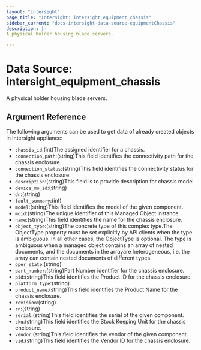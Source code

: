 ```yaml
---
layout: "intersight"
page_title: "Intersight: intersight_equipment_chassis"
sidebar_current: "docs-intersight-data-source-equipmentChassis"
description: |-
A physical holder housing blade servers.

---
```


# Data Source: intersight_equipment_chassis
A physical holder housing blade servers.

## Argument Reference
The following arguments can be used to get data of already created objects in Intersight appliance:
* `chassis_id`:(int)The assigned identifier for a chassis.
* `connection_path`:(string)This field identifies the connectivity path for the chassis enclosure.
* `connection_status`:(string)This field identifies the connectivity status for the chassis enclosure.
* `description`:(string)This field is to provide description for chassis model.
* `device_mo_id`:(string)
* `dn`:(string)
* `fault_summary`:(int)
* `model`:(string)This field identifies the model of the given component.
* `moid`:(string)The unique identifier of this Managed Object instance.
* `name`:(string)This field identifies the name for the chassis enclosure.
* `object_type`:(string)The concrete type of this complex type.The ObjectType property must be set explicitly by API clients when the type is ambiguous. In all other cases, the ObjectType is optional. The type is ambiguous when a managed object contains an array of nested documents, and the documents in the arrayare heterogeneous, i.e. the array can contain nested documents of different types.
* `oper_state`:(string)
* `part_number`:(string)Part Number identifier for the chassis enclosure.
* `pid`:(string)This field identifies the Product ID for the chassis enclosure.
* `platform_type`:(string)
* `product_name`:(string)This field identifies the Product Name for the chassis enclosure.
* `revision`:(string)
* `rn`:(string)
* `serial`:(string)This field identifies the serial of the given component.
* `sku`:(string)This field identifies the Stock Keeping Unit for the chassis enclosure.
* `vendor`:(string)This field identifies the vendor of the given component.
* `vid`:(string)This field identifies the Vendor ID for the chassis enclosure.
